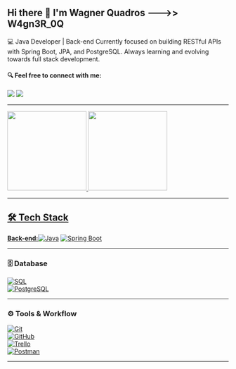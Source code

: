 ## Hi there 👋 I'm Wagner Quadros --->> W4gn3R_0Q

💻 Java Developer | Back-end
Currently focused on building RESTful APIs with Spring Boot, JPA, and PostgreSQL. Always learning and evolving towards full stack development.


#### 🔍 Feel free to connect with me:

<div>
  <a href="https://www.linkedin.com/in/wagner-quadros-123301b2" target="_blank"><img src="https://img.shields.io/badge/LinkedIn-0077B5?style=for-the-badge&logo=linkedin&logoColor=white" target="_blank"></a>
  <a href="https://www.instagram.com/w4gn3r_0q" target="_blank"><img src="https://img.shields.io/badge/Instagram-E4405F?style=for-the-badge&logo=instagram&logoColor=white" target="_blank"></a>
</div>

---

<div>
  <a href="https://github.com/wagnerquadros">
  <img height="180em" src="https://github-readme-stats.vercel.app/api?username=wagnerquadros&show_icons=true&theme=tokyonight&include_all_commits=true&count_private=true"/>
  <img height="180em" src="https://github-readme-stats.vercel.app/api/top-langs/?username=wagnerquadros&layout=compact&langs_count=16&theme=tokyonight"/>
</div>

---

## 🛠️ Tech Stack

**Back-end:**[![Java](https://img.shields.io/badge/Java-17-blue?logo=java)](https://www.oracle.com/java/) [![Spring Boot](https://img.shields.io/badge/Spring_Boot-3.5.3-brightgreen?logo=springboot)](https://spring.io/projects/spring-boot)

---

### 🗄️ Database  
[![SQL](https://img.shields.io/badge/SQL-Structured_Query_Language-lightgrey?logo=sqlite)](https://en.wikipedia.org/wiki/SQL)  
[![PostgreSQL](https://img.shields.io/badge/PostgreSQL-15-blue?logo=postgresql)](https://www.postgresql.org/)

---

### ⚙️ Tools & Workflow  
[![Git](https://img.shields.io/badge/Git-Control-orange?logo=git)](https://git-scm.com/)  
[![GitHub](https://img.shields.io/badge/GitHub-Code-black?logo=github)](https://github.com/)  
[![Trello](https://img.shields.io/badge/Trello-Boards-0052CC?logo=trello)](https://trello.com/)  
[![Postman](https://img.shields.io/badge/Postman-API_Development-orange?logo=postman)](https://www.postman.com/)

---




